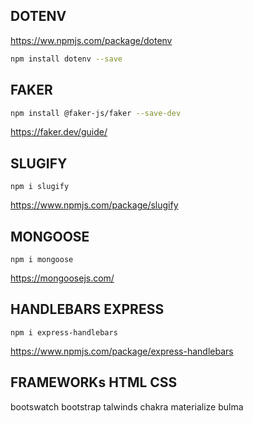 ## DOTENV
<https://ww.npmjs.com/package/dotenv>
```sh
npm install dotenv --save
```

## FAKER
```sh
npm install @faker-js/faker --save-dev
```
<https://faker.dev/guide/>

## SLUGIFY
```ssh
npm i slugify
```
<https://www.npmjs.com/package/slugify>

## MONGOOSE
```ssh
npm i mongoose
```
<https://mongoosejs.com/>

## HANDLEBARS EXPRESS
```ssh
npm i express-handlebars
```
<https://www.npmjs.com/package/express-handlebars>


## FRAMEWORKs HTML CSS
bootswatch
bootstrap
talwinds
chakra
materialize
bulma